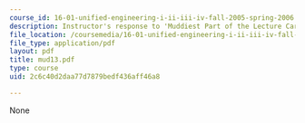 ```yaml
---
course_id: 16-01-unified-engineering-i-ii-iii-iv-fall-2005-spring-2006
description: Instructor's response to 'Muddiest Part of the Lecture Cards'.
file_location: /coursemedia/16-01-unified-engineering-i-ii-iii-iv-fall-2005-spring-2006/2c6c40d2daa77d7879bedf436aff46a8_mud13.pdf
file_type: application/pdf
layout: pdf
title: mud13.pdf
type: course
uid: 2c6c40d2daa77d7879bedf436aff46a8

---
```

None